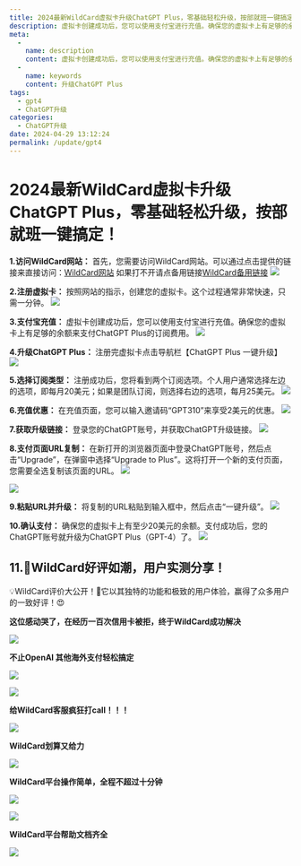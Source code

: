 ```yaml
---
title: 2024最新WildCard虚拟卡升级ChatGPT Plus，零基础轻松升级，按部就班一键搞定！
description: 虚拟卡创建成功后，您可以使用支付宝进行充值。确保您的虚拟卡上有足够的余额来支付ChatGPT Plus的订阅费用。
meta: 
  - 
    name: description
    content: 虚拟卡创建成功后，您可以使用支付宝进行充值。确保您的虚拟卡上有足够的余额来支付ChatGPT Plus的订阅费用。
  - 
    name: keywords
    content: 升级ChatGPT Plus
tags: 
  - gpt4
  - ChatGPT升级
categories: 
  - ChatGPT升级
date: 2024-04-29 13:12:24
permalink: /update/gpt4
---
```

# 2024最新WildCard虚拟卡升级ChatGPT Plus，零基础轻松升级，按部就班一键搞定！
**1.访问WildCard网站：** 首先，您需要访问WildCard网站。可以通过点击提供的链接来直接访问：[WildCard网站](https://bewildcard.com/i/GPT310)
如果打不开请点备用链接[WildCard备用链接](https://wildcard.com.cn/i/GPT310)
![](https://hlplch.aliyuntm.com/chatgpt/WX20240412-095641.png)

**2.注册虚拟卡：** 按照网站的指示，创建您的虚拟卡。这个过程通常非常快速，只需一分钟。
![](https://hlplch.aliyuntm.com/chatgpt/WX20240412-091301.png)

**3.支付宝充值：** 虚拟卡创建成功后，您可以使用支付宝进行充值。确保您的虚拟卡上有足够的余额来支付ChatGPT Plus的订阅费用。
![](https://hlplch.aliyuntm.com/chatgpt/WX20240421-000547.png)

**4.升级ChatGPT Plus：** 注册完虚拟卡点击导航栏【ChatGPT Plus 一键升级】
![](https://hlplch.aliyuntm.com/chatgpt/WX20240409-184808.png)

**5.选择订阅类型：** 注册成功后，您将看到两个订阅选项。个人用户通常选择左边的选项，即每月20美元；如果是团队订阅，则选择右边的选项，每月25美元。
![](https://hlplch.aliyuntm.com/chatgpt/WX20240409-185302.png)

**6.充值优惠：** 在充值页面，您可以输入邀请码“GPT310”来享受2美元的优惠。
![](https://hlplch.aliyuntm.com/chatgpt/WX20240411-110518.png)

**7.获取升级链接：** 登录您的ChatGPT账号，并获取ChatGPT升级链接。
![](https://hlplch.aliyuntm.com/chatgpt/WX20240409-185422.png)

**8.支付页面URL复制：** 在新打开的浏览器页面中登录ChatGPT账号，然后点击“Upgrade”，在弹窗中选择“Upgrade to Plus”。这将打开一个新的支付页面，您需要全选复制该页面的URL。
![](https://hlplch.aliyuntm.com/chatgpt/WX20240225-134928.png)

![](https://hlplch.aliyuntm.com/chatgpt/WX20240225-094438.png)

**9.粘贴URL并升级：** 将复制的URL粘贴到输入框中，然后点击“一键升级”。
![](https://hlplch.aliyuntm.com/chatgpt/WX20240409-185713.png)

**10.确认支付：** 确保您的虚拟卡上有至少20美元的余额。支付成功后，您的ChatGPT账号就升级为ChatGPT Plus（GPT-4）了。
![](https://hlplch.aliyuntm.com/chatgpt/WX20240409-201559.png)


## 11.🎉WildCard好评如潮，用户实测分享！
💡WildCard评价大公开！🚀它以其独特的功能和极致的用户体验，赢得了众多用户的一致好评！😍

**这位感动哭了，在经历一百次信用卡被拒，终于WildCard成功解决**

![](https://hlplch.aliyuntm.com/chatgpt/WX20240430-222956.png)

**不止OpenAI 其他海外支付轻松搞定**

![](https://hlplch.aliyuntm.com/chatgpt/WX20240430-222938.png)

![](https://hlplch.aliyuntm.com/chatgpt/WX20240430-222901.png)

**给WildCard客服疯狂打call！！！**

![](https://hlplch.aliyuntm.com/chatgpt/WX20240430-222840.png)

**WildCard划算又给力**

![](https://hlplch.aliyuntm.com/chatgpt/WX20240430-222823.png)

**WildCard平台操作简单，全程不超过十分钟**

![](https://hlplch.aliyuntm.com/chatgpt/WX20240430-222806.png)


![](https://hlplch.aliyuntm.com/chatgpt/WX20240430-222754.png)

**WildCard平台帮助文档齐全**

![](https://hlplch.aliyuntm.com/chatgpt/WX20240430-222741.png)








